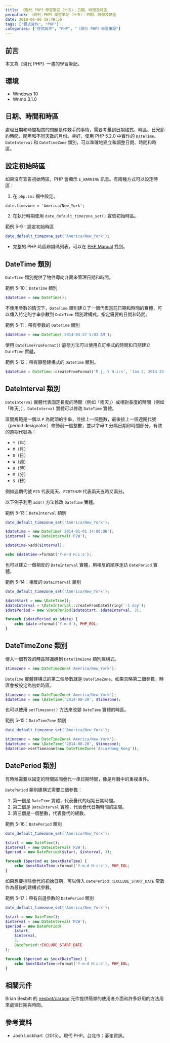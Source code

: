 ```yaml
---
title: 《現代 PHP》學習筆記（十五）：日期、時間及時區
permalink: 《現代-PHP》學習筆記（十五）：日期、時間及時區
date: 2018-06-06 19:40:56
tags: ["程式寫作", "PHP"]
categories: ["程式寫作", "PHP", "《現代 PHP》學習筆記"]
---
```


## 前言

本文為《現代 PHP》一書的學習筆記。

## 環境

- Windows 10
- Wnmp 3.1.0

## 日期、時間和時區

處理日期和時間相關的問題是件棘手的事情，需要考量到日期格式、時區、日光節約時間、閏年和不同天數的月份。幸好，使用 PHP 5.2.0 中實作的 `DateTime`、`DateInterval` 和 `DateTimeZone` 類別，可以準確地建立和調整日期、時間和時區。

## 設定初始時區

如果沒有宣告初始時區，PHP 會顯示 `E_WARNING` 訊息。有兩種方式可以設定時區：

1. 在 `php.ini` 檔中設定。

```ENV
date.timezone = 'America/New_York';
```

2. 在執行時期使用 `date_default_timezone_set()` 宣告初始時區。

範例 5-9：設定初始時區

```PHP
date_default_timezone_set('America/New_York');
```

- 完整的 PHP 時區辨識碼列表，可以在 [PHP Manual](http://php.net/manual/en/timezones.php) 找到。

## DateTime 類別

`DateTime` 類別提供了物件導向介面來管理日期和時間。

範例 5-10：`DateTime` 類別

```PHP
$datetime = new DateTime();
```

不使用參數的情況下，`DateTime` 類別建立了一個代表當前日期和時間的實體，可以傳入特定的字串參數到 `DateTime` 類別建構式，指定需要的日期和時間。

範例 5-11：帶有參數的 `DateTime` 類別

```PHP
$datetime = new DateTime('2014-04-27 5:03 AM');
```

使用 `DateTimeFromFormat()` 靜態方法可以使用自訂格式的時間和日期建立 `DateTime` 實體。

範例 5-12：帶有靜態建構式的 `DateTime` 類別。

```PHP
$datetime = DateTime::createFromFormat('M j, Y H:i:s', 'Jan 2, 2014 23:04:12');
```

## DateInterval 類別

`DateInterval` 實體代表固定長度的時間（例如「兩天」）或相對長度的時間（例如「昨天」），`DateInterval` 實體可以修改 `DateTime` 實體。

區間規範是一個以 `P` 為開頭的字串，並接上一個整數，最後接上一個週期代號（period designator）修飾前一個整數，並以字母 `T` 分隔日期和時間部分，有效的週期代號為：

- `Y`（年）
- `M`（月）
- `D`（日）
- `W`（週）
- `H`（時）
- `M`（分）
- `S`（秒）

例如週期代號 `P2D` 代表兩天、`P2DT5H2M` 代表兩天五時又兩分。

以下例子利用 `add()` 方法修改 `DateTime` 實體。

範例 5-13：`DateInterval` 類別

```PHP
date_default_timezone_set('America/New_York');

$datetime = new DateTime('2014-01-01 14:00:00');
$interval = new DateInterval('P2W');

$datetime->add($interval);

echo $datetime->format('Y-m-d H:i:s');
```

也可以建立一個相反的 `DateInterval` 實體，用相反的順序走訪 `DatePeriod` 實體。

範例 5-14：相反的 `DateInterval` 類別

```PHP
date_default_timezone_set('America/New_York');

$dateStart = new \DateTime();
$dateInterval = \DateInterval::createFromDateString('-1 day');
$datePeriod = new \DatePeriod($dateStart, $dateInterval, 3);

foreach ($datePeriod as $date) {
    echo $date->format('Y-m-d'), PHP_EOL;
}
```

## DateTimeZone 類別

傳入一個有效的時區辨識碼到 `DateTimeZone` 類別建構式。

```PHP
$timezone = new DateTimeZone('America/New_York');
```

`DateTime` 實體建構式的第二個參數就是 `DateTimeZone`，如果忽略第二個參數，時區會被設定為初始時區。

```PHP
$timezone = new DateTimeZone('America/New_York');
$datetime = new \DateTime('2014-08-20', $timezone);
```

也可以使用 `setTimezone()` 方法來改變 `DateTime` 實體的時區。

範例 5-15：`DateTimeZone` 類別

```PHP
date_default_timezone_set('America/New_York');

$timezone = new DateTimeZone('America/New_York');
$datetime = new \DateTime('2014-08-20', $timezone);
$datetime->setTimezone(new DateTimeZone('Asia/Hong_Kong'));
```

## DatePeriod 類別

有時候需要以固定的時間區間疊代一串日期時間，像是月曆中的重複事件。

`DatePeriod` 類別建構式需要三個參數：

1. 第一個是 `DateTime` 實體，代表疊代的起始日期時間。
2. 第二個是 `DateInterval` 實體，代表疊代日期時間的區間。
3. 第三個是一個整數，代表疊代的總數。

範例 5-16：`DatePeriod` 類別

```PHP
date_default_timezone_set('America/New_York');

$start = new DateTime();
$interval = new DateInterval('P2W');
$period = new DatePeriod($start, $interval, 3);

foreach ($period as $nextDateTime) {
    echo $nextDateTime->format('Y-m-d H:i:s'), PHP_EOL;
}
```

如果想要排除疊代的初始日期，可以傳入 `DatePeriod::EXCLUDE_START_DATE` 常數作為最後的建構式參數。

範例 5-17：帶有自選參數的 `DatePeriod` 類別

```PHP
date_default_timezone_set('America/New_York');

$start = new DateTime();
$interval = new DateInterval('P2W');
$period = new DatePeriod(
    $start,
    $interval,
    3,
    DatePeriod::EXCLUDE_START_DATE
);

foreach ($period as $nextDateTime) {
    echo $nextDateTime->format('Y-m-d H:i:s'), PHP_EOL;
}
```

## 相關元件

Brian Besbitt 的 [nesbot/carbon](https://carbon.nesbot.com/) 元件提供簡單的使用者介面和許多好用的方法用來處理日期與時間。

## 參考資料

- Josh Lockhart（2015）。現代 PHP。台北市：碁峯資訊。
